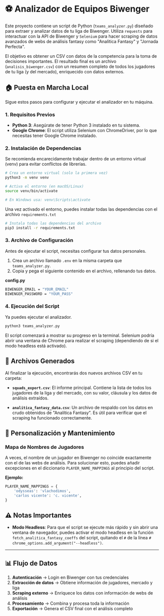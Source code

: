 # ⚽ Analizador de Equipos Biwenger

Este proyecto contiene un script de Python (`teams_analyzer.py`) diseñado para extraer y analizar datos de tu liga de Biwenger. Utiliza `requests` para interactuar con la API de Biwenger y `Selenium` para hacer scraping de datos avanzados de webs de análisis fantasy como "Analítica Fantasy" y "Jornada Perfecta".

El objetivo es obtener un CSV con datos de la competencia para la toma de decisiones importantes. El resultado final es un archivo (`analisis_biwenger.csv`) con un resumen completo de todos los jugadores de tu liga (y del mercado), enriquecido con datos externos.

## 🏠 Puesta en Marcha Local

Sigue estos pasos para configurar y ejecutar el analizador en tu máquina.

### 1. Requisitos Previos

- **Python 3**: Asegúrate de tener Python 3 instalado en tu sistema.
- **Google Chrome**: El script utiliza Selenium con ChromeDriver, por lo que necesitas tener Google Chrome instalado.

### 2. Instalación de Dependencias

Se recomienda encarecidamente trabajar dentro de un entorno virtual (venv) para evitar conflictos de librerías.

```bash
# Crea un entorno virtual (solo la primera vez)
python3 -m venv venv

# Activa el entorno (en macOS/Linux)
source venv/bin/activate

# En Windows usa: venv\Scripts\activate
```

Una vez activado el entorno, puedes instalar todas las dependencias con el archivo `requirements.txt`

```bash
# Instala todas las dependencias del archivo
pip3 install -r requirements.txt
```

### 3. Archivo de Configuración

Antes de ejecutar el script, necesitas configurar tus datos personales.

1. Crea un archivo llamado `.env` en la misma carpeta que `teams_analyzer.py`.
2. Copia y pega el siguiente contenido en el archivo, rellenando tus datos.

**config.py**
```bash
BIWENGER_EMAIL = "YOUR_EMAIL"
BIWENGER_PASSWORD = "YOUR_PASS"
```

### 4. Ejecución del Script

Ya puedes ejecutar el analizador.

```bash
python3 teams_analyzer.py
```

El script comenzará a mostrar su progreso en la terminal. Selenium podría abrir una ventana de Chrome para realizar el scraping (dependiendo de si el modo headless está activado).

## 📂 Archivos Generados

Al finalizar la ejecución, encontrarás dos nuevos archivos CSV en tu carpeta:

- **`squads_export.csv`**: El informe principal. Contiene la lista de todos los jugadores de la liga y del mercado, con su valor, cláusula y los datos de análisis extraídos.

- **`analitica_fantasy_data.csv`**: Un archivo de respaldo con los datos en crudo obtenidos de "Analítica Fantasy". Es útil para verificar que el scraping ha funcionado correctamente.

## 🔧 Personalización y Mantenimiento

### Mapa de Nombres de Jugadores

A veces, el nombre de un jugador en Biwenger no coincide exactamente con el de las webs de análisis. Para solucionar esto, puedes añadir excepciones en el diccionario `PLAYER_NAME_MAPPINGS` al principio del script.

**Ejemplo:**
```python
PLAYER_NAME_MAPPINGS = {
    'odysseas': 'vlachodimos',
    'carlos vicente': 'c. vicente',
}
```

## ⚠️ Notas Importantes

- **Modo Headless**: Para que el script se ejecute más rápido y sin abrir una ventana de navegador, puedes activar el modo headless en la función `fetch_analitica_fantasy_coeffs` del script, quitando el `#` de la línea `# chrome_options.add_argument("--headless")`.

---

## 📊 Flujo de Datos

1. **Autenticación** → Login en Biwenger con tus credenciales
2. **Extracción de datos** → Obtiene información de jugadores, mercado y liga
3. **Scraping externo** → Enriquece los datos con información de webs de análisis
4. **Procesamiento** → Combina y procesa toda la información
5. **Exportación** → Genera el CSV final con el análisis completo